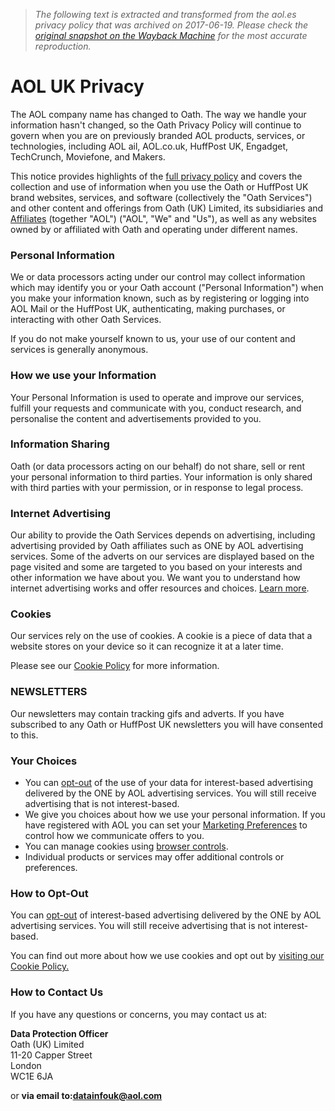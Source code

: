 > *The following text is extracted and transformed from the aol.es privacy policy that was archived on 2017-06-19. Please check the [original snapshot on the Wayback Machine](https://web.archive.org/web/20170619175227id_/http%3A//privacy.aol.co.uk) for the most accurate reproduction.*

# AOL UK Privacy

The AOL company name has changed to Oath. The way we handle your information hasn't changed, so the Oath Privacy Policy will continue to govern when you are on previously branded AOL products, services, or technologies, including AOL ail, AOL.co.uk, HuffPost UK, Engadget, TechCrunch, Moviefone, and Makers.

This notice provides highlights of the [full privacy policy](http://privacy.aol.co.uk/privacy-policy/) and covers the collection and use of information when you use the Oath or HuffPost UK brand websites, services, and software (collectively the "Oath Services") and other content and offerings from Oath (UK) Limited, its subsidiaries and [Affiliates](http://privacy.aol.co.uk/definitions/) (together "AOL") ("AOL", "We" and "Us"), as well as any websites owned by or affiliated with Oath and operating under different names.

### Personal Information

We or data processors acting under our control may collect information which may identify you or your Oath account ("Personal Information") when you make your information known, such as by registering or logging into AOL Mail or the HuffPost UK, authenticating, making purchases, or interacting with other Oath Services.

If you do not make yourself known to us, your use of our content and services is generally anonymous.

### How we use your Information

Your Personal Information is used to operate and improve our services, fulfill your requests and communicate with you, conduct research, and personalise the content and advertisements provided to you.

### Information Sharing

Oath (or data processors acting on our behalf) do not share, sell or rent your personal information to third parties. Your information is only shared with third parties with your permission, or in response to legal process.

### Internet Advertising

Our ability to provide the Oath Services depends on advertising, including advertising provided by Oath affiliates such as ONE by AOL advertising services. Some of the adverts on our services are displayed based on the page visited and some are targeted to you based on your interests and other information we have about you. We want you to understand how internet advertising works and offer resources and choices. [Learn more](http://privacy.aol.co.uk/advertising-and-privacy/).

### Cookies

Our services rely on the use of cookies. A cookie is a piece of data that a website stores on your device so it can recognize it at a later time.

Please see our [Cookie Policy](http://privacy.aol.co.uk/cookie-information/) for more information.

### NEWSLETTERS

Our newsletters may contain tracking gifs and adverts. If you have subscribed to any Oath or HuffPost UK newsletters you will have consented to this.

### Your Choices

  * You can [opt-out](http://www.youronlinechoices.com/uk/) of the use of your data for interest-based advertising delivered by the ONE by AOL advertising services. You will still receive advertising that is not interest-based.
  * We give you choices about how we use your personal information. If you have registered with AOL you can set your [Marketing Preferences](http://help.aol.co.uk/help_uk/microsites/microsite.do?cmd=displayKC&docType=kc&externalId=uk_110094634&sliceId=1&docTypeID=DT_AOLPRODUCTHELP_1_1&dialogID=690912081&stateId=0%200%20690908547) to control how we communicate offers to you.
  * You can manage cookies using [browser controls](http://privacy.aol.co.uk/browser-controls).
  * Individual products or services may offer additional controls or preferences.



### How to Opt-Out

You can [opt-out](http://www.youronlinechoices.com/uk/) of interest-based advertising delivered by the ONE by AOL advertising services. You will still receive advertising that is not interest-based.

You can find out more about how we use cookies and opt out by [visiting our Cookie Policy.](http://privacy.aol.co.uk/cookie-information)

### How to Contact Us

If you have any questions or concerns, you may contact us at:

**Data Protection Officer**  
Oath (UK) Limited  
11-20 Capper Street  
London  
WC1E 6JA 

or **via email to:[datainfouk@aol.com](mailto:datainfouk@aol.com)**
